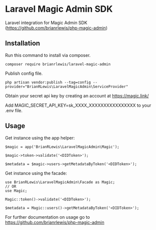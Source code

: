 # Laravel Magic Admin SDK

Laravel integration for Magic Admin SDK (https://github.com/brianrlewis/php-magic-admin)

## Installation

Run this command to install via composer.

```
composer require brianrlewis/laravel-magic-admin
```

Publish config file.

```
php artisan vendor:publish --tag=config --provider="BrianRLewis\LaravelMagicAdmin\ServiceProvider"
```

Obtain your secret api key by creating an account at https://magic.link/

Add MAGIC_SECRET_API_KEY=sk_XXXX_XXXXXXXXXXXXXXXX to your .env file.

## Usage

Get instance using the app helper:

```
$magic = app('BrianRLewis\LaravelMagicAdmin\Magic');

$magic->token->validate('<DIDToken>');

$metadata = $magic->users->getMetadataByToken('<DIDToken>');
```

Get instance using the facade:

```
use BrianRLewis\LaravelMagicAdmin\Facade as Magic;
// OR
use Magic;

Magic::token()->validate('<DIDToken>');

$metadata = Magic::users()->getMetadataByToken('<DIDToken>');
```

For further documentation on usage go to https://github.com/brianrlewis/php-magic-admin
